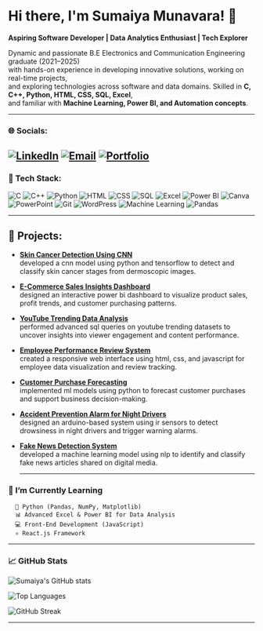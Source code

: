 # Hi there, I'm Sumaiya Munavara! 👋  

**Aspiring Software Developer | Data Analytics Enthusiast | Tech Explorer**  

Dynamic and passionate B.E Electronics and Communication Engineering graduate (2021–2025)  
with hands-on experience in developing innovative solutions, working on real-time projects,  
and exploring technologies across software and data domains. Skilled in **C, C++, Python, HTML, CSS, SQL, Excel**,  
and familiar with **Machine Learning, Power BI, and Automation concepts**.  

---

### 🌐 Socials:
[![LinkedIn](https://img.shields.io/badge/LinkedIn-0A66C2?style=for-the-badge&logo=linkedin&logoColor=white)](https://www.linkedin.com/in/sumaiya-munavara02022004) 
[![Email](https://img.shields.io/badge/Email-D14836?style=for-the-badge&logo=gmail&logoColor=white)](mailto:sumaiyamunavara7@gmail.com) 
[![Portfolio](https://img.shields.io/badge/Portfolio-000000?style=for-the-badge&logo=githubpages&logoColor=white)](https://sumaiyamunavara.github.io)
---

### 🧠 Tech Stack:
![C](https://img.shields.io/badge/C-00599C?style=for-the-badge&logo=c&logoColor=white)
![C++](https://img.shields.io/badge/C++-00599C?style=for-the-badge&logo=cplusplus&logoColor=white)
![Python](https://img.shields.io/badge/Python-3776AB?style=for-the-badge&logo=python&logoColor=white)
![HTML](https://img.shields.io/badge/HTML-E34F26?style=for-the-badge&logo=html5&logoColor=white)
![CSS](https://img.shields.io/badge/CSS-1572B6?style=for-the-badge&logo=css3&logoColor=white)
![SQL](https://img.shields.io/badge/SQL-336791?style=for-the-badge&logo=postgresql&logoColor=white)
![Excel](https://img.shields.io/badge/Excel-217346?style=for-the-badge&logo=microsoftexcel&logoColor=white)
![Power BI](https://img.shields.io/badge/Power%20BI-F2C811?style=for-the-badge&logo=powerbi&logoColor=black)
![Canva](https://img.shields.io/badge/Canva-00C4CC?style=for-the-badge&logo=canva&logoColor=white)
![PowerPoint](https://img.shields.io/badge/PowerPoint-B7472A?style=for-the-badge&logo=microsoftpowerpoint&logoColor=white)
![Git](https://img.shields.io/badge/Git-F05032?style=for-the-badge&logo=git&logoColor=white)
![WordPress](https://img.shields.io/badge/WordPress-21759B?style=for-the-badge&logo=wordpress&logoColor=white)
![Machine Learning](https://img.shields.io/badge/Machine%20Learning-102230?style=for-the-badge&logo=tensorflow&logoColor=orange)
![Pandas](https://img.shields.io/badge/Pandas-150458?style=for-the-badge&logo=pandas&logoColor=white)

---

## 💼 Projects:

- [**Skin Cancer Detection Using CNN**](https://github.com/SumaiyaMunavara/skin-cancer-detection)  
  developed a cnn model using python and tensorflow to detect and classify skin cancer stages from dermoscopic images.

- [**E-Commerce Sales Insights Dashboard**](https://github.com/SumaiyaMunavara/ecommerce-sales-dashboard)  
  designed an interactive power bi dashboard to visualize product sales, profit trends, and customer purchasing patterns.

- [**YouTube Trending Data Analysis**](https://github.com/SumaiyaMunavara/youtube-sql-analysis)  
  performed advanced sql queries on youtube trending datasets to uncover insights into viewer engagement and content performance.

- [**Employee Performance Review System**](https://github.com/SumaiyaMunavara/employee-performance-system)  
  created a responsive web interface using html, css, and javascript for employee data visualization and review tracking.

- [**Customer Purchase Forecasting**](https://github.com/SumaiyaMunavara/customer-purchase-forecasting)  
  implemented ml models using python to forecast customer purchases and support business decision-making.

- [**Accident Prevention Alarm for Night Drivers**](https://github.com/SumaiyaMunavara/accident-prevention-alarm)  
  designed an arduino-based system using ir sensors to detect drowsiness in night drivers and trigger warning alarms.

- [**Fake News Detection System**](https://github.com/SumaiyaMunavara/fake-news-detection)  
  developed a machine learning model using nlp to identify and classify fake news articles shared on digital media.

  ---

  
### 🌱 I’m Currently Learning  
      🐍 Python (Pandas, NumPy, Matplotlib)  
      📊 Advanced Excel & Power BI for Data Analysis  
      💻 Front-End Development (JavaScript)  
      ⚛️ React.js Framework  

---

### 📈 GitHub Stats  

![Sumaiya's GitHub stats](https://github-readme-stats.vercel.app/api?username=SumaiyaMunavara&show_icons=true&theme=tokyonight)  

![Top Languages](https://github-readme-stats.vercel.app/api/top-langs/?username=SumaiyaMunavara&layout=compact&theme=tokyonight)  

![GitHub Streak](https://github-readme-streak-stats.herokuapp.com/?user=SumaiyaMunavara&theme=tokyonight) 

---




      

 

  





<!--

Here are some ideas to get you started:

- 🔭 I’m currently working on ...
- 🌱 I’m currently learning ...
- 👯 I’m looking to collaborate on ...
- 🤔 I’m looking for help with ...
- 💬 Ask me about ...
- 📫 How to reach me: ...
- 😄 Pronouns: ...
- ⚡ Fun fact: ...
-->

